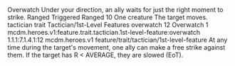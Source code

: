 <ability>
  <name>Overwatch</name>
  <flavor>Under your direction, an ally waits for just the right moment to strike.</flavor>
  <keywords>
    <keyword>Ranged</keyword>
  </keywords>
  <type>Triggered</type>
  <distance>Ranged 10</distance>
  <target>One creature</target>
  <trigger>The target moves.</trigger>
  <metadata>
    <class>tactician</class>
    <feature_type>trait</feature_type>
    <file_dpath>Tactician/1st-Level Features</file_dpath>
    <item_id>overwatch</item_id>
    <item_index>12</item_index>
    <item_name>Overwatch</item_name>
    <level>1</level>
    <scc>mcdm.heroes.v1:feature.trait.tactician.1st-level-feature:overwatch</scc>
    <scdc>1.1.1:7.1.4.1:12</scdc>
    <source>mcdm.heroes.v1</source>
    <type>feature/trait/tactician/1st-level-feature</type>
  </metadata>
  <effects>
    <effect type="mundane">At any time during the target&apos;s movement, one ally can make a free strike against them.</effect>
    <effect type="mundane" cost="Spend 1 Focus">If the target has R &lt; AVERAGE, they are slowed (EoT).</effect>
  </effects>
</ability>
